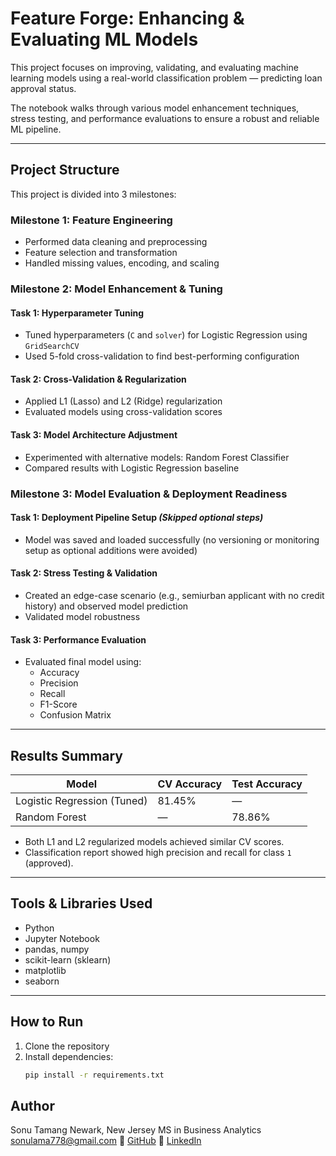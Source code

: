 # Feature Forge: Enhancing & Evaluating ML Models

This project focuses on improving, validating, and evaluating machine learning models using a real-world classification problem — predicting loan approval status.

The notebook walks through various model enhancement techniques, stress testing, and performance evaluations to ensure a robust and reliable ML pipeline.

---

##  Project Structure

This project is divided into 3 milestones:

### Milestone 1: Feature Engineering
- Performed data cleaning and preprocessing
- Feature selection and transformation
- Handled missing values, encoding, and scaling

### Milestone 2: Model Enhancement & Tuning

####  Task 1: Hyperparameter Tuning
- Tuned hyperparameters (`C` and `solver`) for Logistic Regression using `GridSearchCV`
- Used 5-fold cross-validation to find best-performing configuration

####  Task 2: Cross-Validation & Regularization
- Applied L1 (Lasso) and L2 (Ridge) regularization
- Evaluated models using cross-validation scores

####  Task 3: Model Architecture Adjustment
- Experimented with alternative models: Random Forest Classifier
- Compared results with Logistic Regression baseline

### Milestone 3: Model Evaluation & Deployment Readiness

####  Task 1: Deployment Pipeline Setup *(Skipped optional steps)*
- Model was saved and loaded successfully (no versioning or monitoring setup as optional additions were avoided)

####  Task 2: Stress Testing & Validation
- Created an edge-case scenario (e.g., semiurban applicant with no credit history) and observed model prediction
- Validated model robustness

####  Task 3: Performance Evaluation
- Evaluated final model using:
  - Accuracy
  - Precision
  - Recall
  - F1-Score
  - Confusion Matrix

---

##  Results Summary

| Model              | CV Accuracy | Test Accuracy |
|-------------------|-------------|----------------|
| Logistic Regression (Tuned) | 81.45%      | —              |
| Random Forest     | —           | 78.86%         |

- Both L1 and L2 regularized models achieved similar CV scores.
- Classification report showed high precision and recall for class `1` (approved).

---

##  Tools & Libraries Used
- Python
- Jupyter Notebook
- pandas, numpy
- scikit-learn (sklearn)
- matplotlib 
- seaborn 

---

##  How to Run
1. Clone the repository
2. Install dependencies:
   ```bash
   pip install -r requirements.txt

## Author
Sonu Tamang
 Newark, New Jersey
 MS in Business Analytics
 sonulama778@gmail.com
 🔗 [GitHub](https://github.com/Sonulama778)
🔗 [LinkedIn](https://linkedin.com/in/sonu-tamang)

